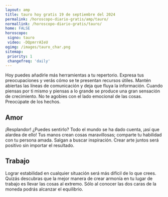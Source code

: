 ```yaml
---
layout: amp
title: tauro hoy gratis 19 de septiembre del 2024 
permalink: /horoscopo-diario-gratis/amp/tauro/
normallink: /horoscopo-diario-gratis/tauro/
home: FALSE
horoscopo:
 signo: tauro
 video: -DQpmrrAIeU
ogimg: /images/tauro_char.png
sitemap:
 priority: 1
 changefreq: 'daily'
---
```



Hoy puedes añadirle más herramientas a tu repertorio. Expresa tus preocupaciones y verás cómo se te presentan recursos útiles. Mantén abiertas las líneas de comunicación y deja que fluya la información. Cuando piensas por ti mismo y piensas a lo grande se produce una gran sensación de crecimiento. No te agobies con el lado emocional de las cosas. Preocúpate de los hechos.

## Amor

¡Resplandor! ¿Puedes sentirlo? Todo el mundo se ha dado cuenta, ¡así que alardea de ello! Tus manos crean cosas maravillosas; comparte tu habilidad con tu persona amada. Salgan a buscar inspiración. Crear arte juntos será positivo sin importar el resultado.

## Trabajo

Lograr estabilidad en cualquier situación será más difícil de lo que crees. Quizás descubras que la mejor manera de crear armonía en tu lugar de trabajo es llevar las cosas al extremo. Sólo al conocer las dos caras de la moneda podrás alcanzar el equilibrio.